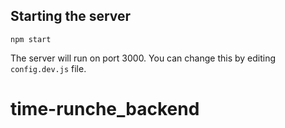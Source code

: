 
## Starting the server

```
npm start
```

The server will run on port 3000. You can change this by editing `config.dev.js` file.

# time-runche_backend
